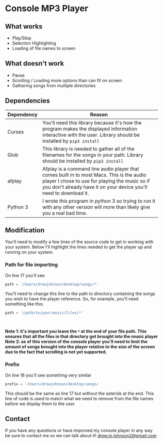 # Console MP3 Player

## What works
* Play/Stop
* Selection Highlighting
* Loading of file names to screen

## What doesn't work
* Pause
* Scrolling / Loading more options than can fit on screen
* Gathering songs from multiple directories

## Dependencies

| Dependency | Reason |
| ---------- | ------ |
| Curses     | You'll need this library because it's how the program makes the displayed information interactive with the                     user. Library should be installed by ```pip3 install ```|
| Glob | This library is needed to gather all of the filenames for the songs in your path. Library should be installed by ```pip3 install ```|
| afplay | Afplay is a command line audio player that comes built in to most Macs. This is the audio player I chose to use for playing the music so if you don't already have it on your device you'll need to download it.
| Python 3 | I wrote this program in python 3 so trying to run it with any other version will more than likely give you a real bad time.|

## Modification
You'll need to modify a few lines of the source code to get in working with your system. Below I'll highlight the lines needed to get the player up and running on your system.

### Path for file importing
On line 17 you'll see <br />
```python
path = '/Users/drewjohnson/desktop/songs/*'
``` 
You'll need to change this line to the path to directory containing the songs you wish to have the player reference. So, for example, you'll need something like this:<br />
```python
path = '/path/to/your/music/files/*'
```
<br />

**Note 1: it's important you leave the `*` at the end of your file path. This ensures that all the files in that directory get brought into the music player** <br/>
**Note 2: as of this version of the console player you'll need to limit the amount of songs brought into the player relative to the size of the screen due to the fact that scrolling is not yet supported.**

### Prefix
On line 18 you'll see something very similar
```python
prefix = '/Users/drewjohnson/desktop/songs/
```
This should be the same as line 17 but without the asterisk at the end. This line of code is used to match what we need to remove from the file names before we display them to the user.

## Contact
If you have any questions or have improved my console player in any way be sure to contact me so we can talk about it!
drew.m.johnson2@gmail.com
